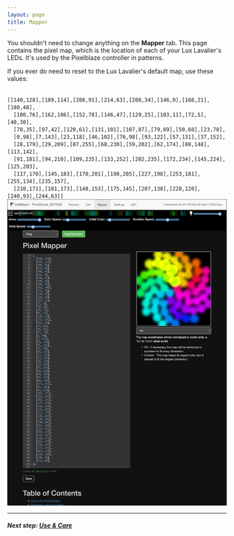 ```yaml
---
layout: page
title: Mapper
---
```


You shouldn't need to change anything on the **Mapper** tab.
This page contains the pixel map, which is the location of each of your Lux Lavalier's LEDs. It's used by the Pixelblaze controller in patterns.

If you ever do need to reset to the Lux Lavalier's default map, use these values:

<code class="font-monospace text-white-50">
[[140,128],[189,114],[208,91],[214,63],[208,34],[146,0],[168,21],[180,48],
  [180,76],[162,106],[152,78],[146,47],[129,25],[103,11],[72,5],[40,38],
  [70,35],[97,42],[120,61],[131,101],[107,87],[79,69],[50,68],[23,78],
  [0,98],[7,143],[23,118],[46,102],[76,98],[93,122],[57,131],[37,152],
  [28,179],[29,209],[87,255],[68,230],[59,202],[62,174],[80,148],[113,142],
  [91,181],[94,210],[109,235],[133,252],[202,235],[172,234],[145,224],[125,203],
  [117,170],[145,183],[170,201],[198,205],[227,198],[253,181],[255,134],[235,157],
  [210,171],[181,173],[148,153],[175,145],[207,138],[228,120],[240,93],[244,63]]
</code>

<a href="/assets/img/setup/mapper.jpeg">
  <img src="/assets/img/setup/mapper.jpeg" class="img-thumbnail" />
</a>

---

##### Next step: [Use & Care](/use)
